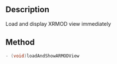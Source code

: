 ## Description
Load and display XRMOD view immediately

## Method

```objectivec
- (void)loadAndShowARMODView
```
